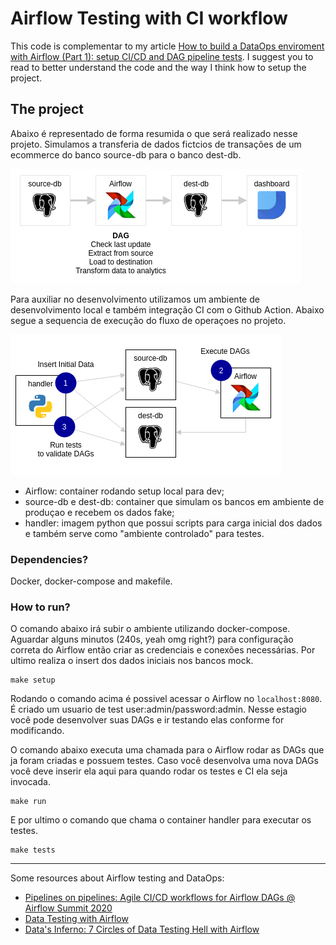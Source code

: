# Airflow Testing with CI workflow

This code is complementar to my article [How to build a DataOps enviroment with Airflow (Part 1): setup CI/CD and DAG pipeline tests](https://medium.com/@marcosmarxm/how-to-build-a-dataops-enviroment-with-airflow-part-1-setup-ci-cd-and-dag-pipeline-tests-13cdf050439e).
I suggest you to read to better understand the code and the way I think how to setup the project.

## The project

Abaixo é representado de forma resumida o que será realizado nesse projeto. Simulamos a transferia de dados fictcios de transações de um ecommerce do banco source-db para o banco dest-db.

![Macro Worflow of the Project](./assets/images/macroflow.png)

Para auxiliar no desenvolvimento utilizamos um ambiente de desenvolvimento local e também integração CI com o Github Action. Abaixo segue a sequencia de execução do fluxo de operaçoes no projeto.

![Containers](./assets/images/localenvsetup.png)
- Airflow: container rodando setup local para dev;
- source-db e dest-db: container que simulam os bancos em ambiente de produçao e recebem os dados fake;
- handler: imagem python que possui scripts para carga inicial dos dados e também serve como "ambiente controlado" para testes.

### Dependencies?
Docker, docker-compose and makefile.

### How to run?

O comando abaixo irá subir o ambiente utilizando docker-compose. Aguardar alguns minutos (240s, yeah omg right?) para configuração correta do Airflow então criar as credenciais e conexões necessárias. Por ultimo realiza o insert dos dados iniciais nos bancos mock.
```
make setup
```
Rodando o comando acima é possivel acessar o Airflow no `localhost:8080`. É criado um usuario de test user:admin/password:admin. Nesse estagio você pode desenvolver suas DAGs e ir testando elas conforme for modificando.

O comando abaixo executa uma chamada para o Airflow rodar as DAGs que ja foram criadas e possuem testes. Caso você desenvolva uma nova DAGs você deve inserir ela aqui para quando rodar os testes e CI ela seja invocada.
```
make run
```

E por ultimo o comando que chama o container handler para executar os testes.
```
make tests
```
---

Some resources about Airflow testing and DataOps:
* [Pipelines on pipelines: Agile CI/CD workflows for Airflow DAGs @ Airflow Summit 2020](https://www.youtube.com/watch?v=tY4F9X5l6dg)
* [Data Testing with Airflow](https://github.com/danielvdende/data-testing-with-airflow)
* [Data's Inferno: 7 Circles of Data Testing Hell with Airflow](https://medium.com/wbaa/datas-inferno-7-circles-of-data-testing-hell-with-airflow-cef4adff58d8)
